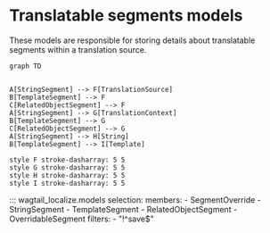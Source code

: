 # Translatable segments models

These models are responsible for storing details about translatable segments within a translation source.

```mermaid
graph TD


A[StringSegment] --> F[TranslationSource]
B[TemplateSegment] --> F
C[RelatedObjectSegment] --> F
A[StringSegment] --> G[TranslationContext]
B[TemplateSegment] --> G
C[RelatedObjectSegment] --> G
A[StringSegment] --> H[String]
B[TemplateSegment] --> I[Template]

style F stroke-dasharray: 5 5
style G stroke-dasharray: 5 5
style H stroke-dasharray: 5 5
style I stroke-dasharray: 5 5
```

::: wagtail_localize.models
    selection:
        members:
            - SegmentOverride
            - StringSegment
            - TemplateSegment
            - RelatedObjectSegment
            - OverridableSegment
        filters:
            - "!^save$"

